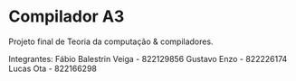 # Compilador A3
Projeto final de Teoria da computação &amp; compiladores.

Integrantes:
Fábio Balestrin Veiga - 822129856
Gustavo Enzo - 822226174
Lucas Ota - 822166298
